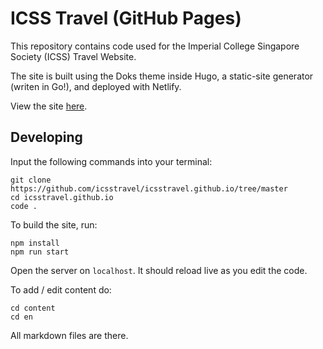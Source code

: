 # ICSS Travel (GitHub Pages)

This repository contains code used for the Imperial College Singapore Society (ICSS) Travel Website.  

The site is built using the Doks theme inside Hugo, a static-site generator (writen in Go!), and deployed with Netlify.  

View the site [here](https://icsstravel.netlify.app/).

## Developing

Input the following commands into your terminal:

```
git clone https://github.com/icsstravel/icsstravel.github.io/tree/master
cd icsstravel.github.io
code .
```

To build the site, run:

```
npm install
npm run start
```

Open the server on `localhost`. It should reload live as you edit the code.  

To add / edit content do:

```
cd content
cd en
```

All markdown files are there.  